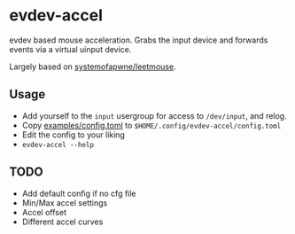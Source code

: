 # evdev-accel

evdev based mouse acceleration. Grabs the input device and forwards events via a virtual uinput device.

Largely based on [systemofapwne/leetmouse](https://github.com/systemofapwne/leetmouse).

## Usage

- Add yourself to the `input` usergroup for access to `/dev/input`, and relog.
- Copy [examples/config.toml](examples/config.toml) to `$HOME/.config/evdev-accel/config.toml`
- Edit the config to your liking
- `evdev-accel --help`

## TODO

- Add default config if no cfg file
- Min/Max accel settings
- Accel offset
- Different accel curves

